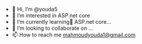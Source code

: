 - 👋 Hi, I’m @youda5
- 👀 I’m interested in ASP.net core 
- 🌱 I’m currently learning ِASP.net core...
- 💞️ I’m looking to collaborate on ...
- 📫 How to reach me mahmoudyouda1@gmail.com

<!---
youda5/youda5 is a ✨ special ✨ repository because its `README.md` (this file) appears on your GitHub profile.
You can click the Preview link to take a look at your changes.
--->
